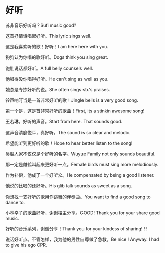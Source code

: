 # 好听

<p><span class="chinese">苏非音乐好听吗？</span><span class="english">Sufi music good?</span></p>

<p><span class="chinese">这首抒情诗唱起好听。</span><span class="english">This lyric sings well.</span></p>

<p><span class="chinese">这是我喜欢听的歌！好听！</span><span class="english">I am here here with you.</span></p>

<p><span class="chinese">狗狗认为你唱的歌好听。</span><span class="english">Dogs think you sing great.</span></p>

<p><span class="chinese">饱肚说话都好听。</span><span class="english">A full belly counsels well.</span></p>

<p><span class="chinese">他唱得没你唱得好听。</span><span class="english">He can't sing as well as you.</span></p>

<p><span class="chinese">她总是专拣好听的说。</span><span class="english">She often sings sb.'s praises.</span></p>

<p><span class="chinese">铃声响叮当是一首非常好听的歌！</span><span class="english">Jingle bells is a very good song.</span></p>

<p><span class="chinese">第一个是，这是首非常好听的歌曲！</span><span class="english">First, its a stinkin awesome song!</span></p>

<p><span class="chinese">王若琳。好听的声音。</span><span class="english">Start from here. That sounds good.</span></p>

<p><span class="chinese">这声音清脆悦耳，真好听。</span><span class="english">The sound is so clear and melodic.</span></p>

<p><span class="chinese">希望能听到更好听的歌！</span><span class="english">Hope to hear better listen to the song!</span></p>

<p><span class="chinese">吴越人家不仅仅是个好听的名字。</span><span class="english">Wuyue Family not only sounds beautiful.</span></p>

<p><span class="chinese">那一定是雌鹤叫起来更好听一点。</span><span class="english">Female birds must sing more melodiously.</span></p>

<p><span class="chinese">作为补偿，他成了一个好听众。</span><span class="english">He compensated by being a good listener.</span></p>

<p><span class="chinese">他说的比唱的还好听。</span><span class="english">His glib talk sounds as sweet as a song.</span></p>

<p><span class="chinese">你想找一支好听的歌用作跳舞的伴奏曲。</span><span class="english">You want to find a good song to dance to.</span></p>

<p><span class="chinese">小林幸子的歌曲好听，谢谢楼主分享。</span><span class="english">GOOD! Thank you for your share good music.</span></p>

<p><span class="chinese">好听的音乐系列，谢谢分享！</span><span class="english">Thank you for your kindess of sharing! ! !</span></p>

<p><span class="chinese">说话好听点。不管怎样，我为他的男性自尊做了急救。</span><span class="english">Be nice ! Anyway. I had to give his ego CPR.</span></p>

